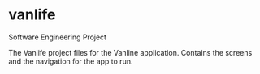 # vanlife
Software Engineering Project

The Vanlife project files for the Vanline application. Contains the screens and the navigation for the app to run.
